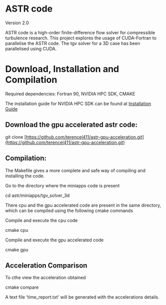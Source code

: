 # ASTR code 
Version 2.0 

ASTR code is a high-order finite-difference flow solver for compressible turbulence research. This project explores the usage of CUDA-Fortran to parallelise the ASTR code. The tgv solver for a 3D case has been parallelised using CUDA.

# Download, Installation and Compilation
Required dependencies: Fortran 90, NVIDIA HPC SDK, CMAKE

The installation guide for NVIDIA HPC SDK can be found at [Installation Guide](https://docs.nvidia.com/hpc-sdk/hpc-sdk-install-guide/index.html)

## Download the gpu accelerated astr code:

git clone [https://github.com/terencel411/astr-gpu-acceleration.git](https://github.com/terencel411/astr-gpu-acceleration.git)

## Compilation:
The Makefile gives a more complete and safe way of compiling and installing the code.

Go to the directory where the miniapps code is present

cd astr/miniapps/tgv_solver_3d

There cpu and the gpu accelerated code are present in the same directory, which can be compiled using the following cmake commands

Compile and execute the cpu code

cmake cpu

Compile and execute the gpu accelerated code

cmake gpu

## Acceleration Comparison
To cthe view the acceleration obtained

cmake compare

A text file 'time_report.txt' will be generated with the accelerations details.






